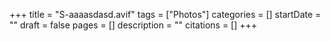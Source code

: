 +++
title = "S-aaaasdasd.avif"
tags = ["Photos"]
categories = []
startDate = ""
draft = false
pages = []
description = ""
citations = []
+++
